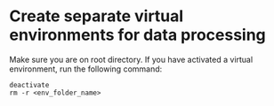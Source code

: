 # Create separate virtual environments for data processing

Make sure you are on root directory.
If you have activated a virtual environment, run the following command:

```
deactivate
rm -r <env_folder_name>
```
